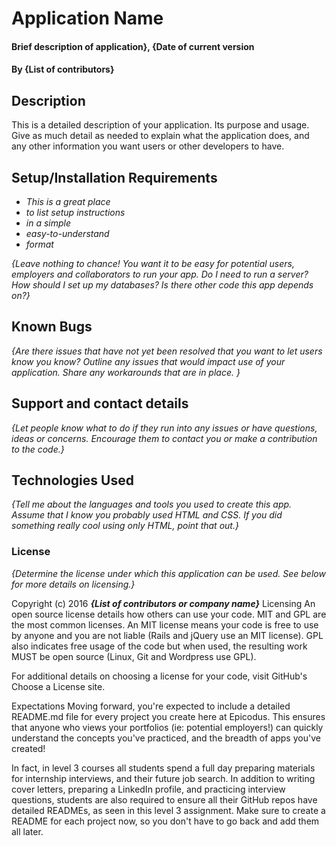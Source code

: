 # Application Name

#### Brief description of application}, {Date of current version

#### By **{List of contributors}**

## Description

This is a detailed description of your application. Its purpose and usage.  Give as much detail as needed to explain what the application does, and any other information you want users or other developers to have. 

## Setup/Installation Requirements

* _This is a great place_
* _to list setup instructions_
* _in a simple_
* _easy-to-understand_
* _format_

_{Leave nothing to chance! You want it to be easy for potential users, employers and collaborators to run your app. Do I need to run a server? How should I set up my databases? Is there other code this app depends on?}_

## Known Bugs

_{Are there issues that have not yet been resolved that you want to let users know you know?  Outline any issues that would impact use of your application.  Share any workarounds that are in place. }_

## Support and contact details

_{Let people know what to do if they run into any issues or have questions, ideas or concerns.  Encourage them to contact you or make a contribution to the code.}_

## Technologies Used

_{Tell me about the languages and tools you used to create this app. Assume that I know you probably used HTML and CSS. If you did something really cool using only HTML, point that out.}_

### License

*{Determine the license under which this application can be used.  See below for more details on licensing.}*

Copyright (c) 2016 **_{List of contributors or company name}_**
Licensing
An open source license details how others can use your code. MIT and GPL are the most common licenses. An MIT license means your code is free to use by anyone and you are not liable (Rails and jQuery use an MIT license). GPL also indicates free usage of the code but when used, the resulting work MUST be open source (Linux, Git and Wordpress use GPL).

For additional details on choosing a license for your code, visit GitHub's Choose a License site.

Expectations
Moving forward, you're expected to include a detailed README.md file for every project you create here at Epicodus. This ensures that anyone who views your portfolios (ie: potential employers!) can quickly understand the concepts you've practiced, and the breadth of apps you've created!

In fact, in level 3 courses all students spend a full day preparing materials for internship interviews, and their future job search. In addition to writing cover letters, preparing a LinkedIn profile, and practicing interview questions, students are also required to ensure all their GitHub repos have detailed READMEs, as seen in this level 3 assignment. Make sure to create a README for each project now, so you don't have to go back and add them all later.
